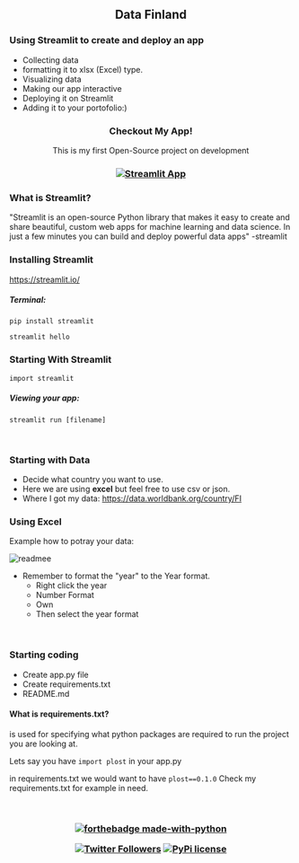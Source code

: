 <h2 align="center">Data Finland</h2>

<h3>Using Streamlit to create and deploy an app</h3>

- Collecting data
- formatting it to xlsx (Excel) type.
- Visualizing data
- Making our app interactive
- Deploying it on Streamlit
- Adding it to your portofolio:)

<h3 align="center">Checkout My App!</h3>
<p align="center">This is my first Open-Source project on development</p>

<h3 align="center">
  
[![Streamlit App](https://static.streamlit.io/badges/streamlit_badge_black_red.svg)](https://share.streamlit.io/elmerivincent/finlandnow/main/app.py)

</h3>

### What is Streamlit?
<p>"Streamlit is an open-source Python library that makes it easy to create and share beautiful, custom web apps for machine learning and data science. In just a few minutes you can build and deploy powerful data apps" -streamlit </p>

### Installing Streamlit

https://streamlit.io/

##### Terminal:
`pip install streamlit`

`streamlit hello`

### Starting With Streamlit

`import streamlit`

##### Viewing your app:

`streamlit run [filename]`

<br>

### Starting with Data

- Decide what country you want to use.
- Here we are using **excel** but feel free to use csv or json.
- Where I got my data: https://data.worldbank.org/country/FI


### Using Excel

Example how to potray your data:

![readmee](https://user-images.githubusercontent.com/77973084/134701782-a252f0db-90a1-47fd-b0ce-e2910d26ca18.png)

- Remember to format the "year" to the Year format.
  - Right click the year 
  - Number Format
  - Own
  - Then select the year format
 
 <br>
 
 ### Starting coding
 - Create app.py file
 - Create requirements.txt
 - README.md
 
 #### What is requirements.txt?
 is used for specifying what python packages are required to run the project you are looking at.
 
 Lets say you have `import plost` in your app.py
 
 in requirements.txt we would want to have `plost==0.1.0`
 Check my requirements.txt for example in need.
 
 <br>
 

<h3 align="center">

[![forthebadge made-with-python](http://ForTheBadge.com/images/badges/made-with-python.svg)](https://www.python.org/)

[![Twitter Followers](https://badgen.net/twitter/follow/ElmeriVincent)](https://twitter.com/ElmeriVincent)
[![PyPi license](https://badgen.net/pypi/license/pip/)](https://pypi.com/project/pip/)

  
</h3>
    

    
  



  
   
  

